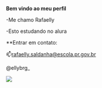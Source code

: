 **Bem vindo ao meu perfil**

-Me chamo Rafaelly

-Esto estudando no alura

**Entrar em contato:

📫rafaelly.saldanha@escola.pr.gov.br

@ellybrg_


![](https://media.tenor.com/gZU3n_9Nv2EAAAAM/cat-cat-stare.gif)
